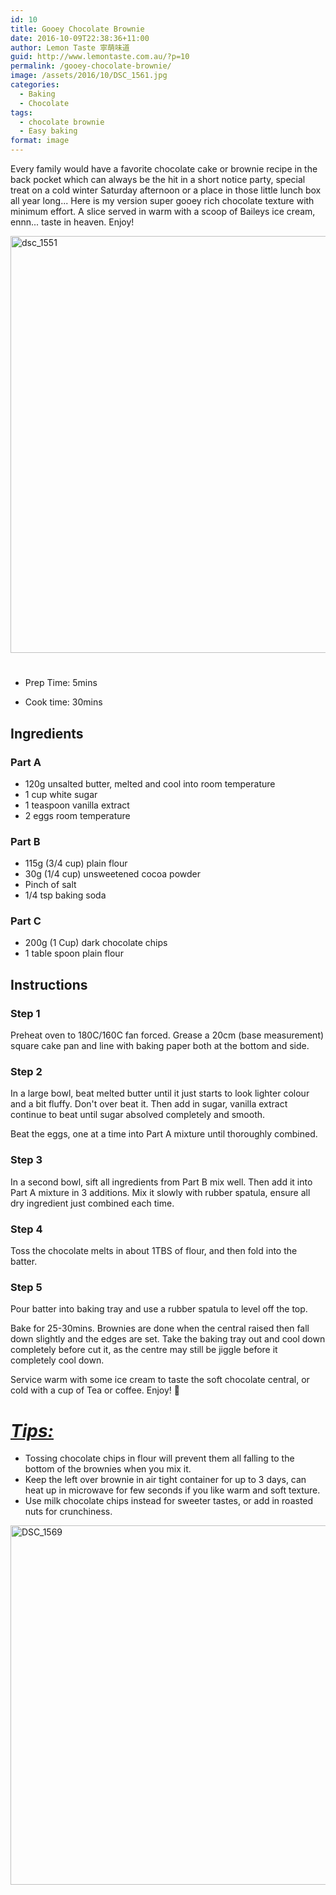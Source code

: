 ```yaml
---
id: 10
title: Gooey Chocolate Brownie
date: 2016-10-09T22:38:36+11:00
author: Lemon Taste 寧萌味道
guid: http://www.lemontaste.com.au/?p=10
permalink: /gooey-chocolate-brownie/
image: /assets/2016/10/DSC_1561.jpg
categories:
  - Baking
  - Chocolate
tags:
  - chocolate brownie
  - Easy baking
format: image
---
```

<p style="text-align: left;">
  Every family would have a favorite chocolate cake or brownie recipe in the back pocket which can always be the hit in a short notice party, special treat on a cold winter Saturday afternoon or a place in those little lunch box all year long... Here is my version super gooey rich chocolate texture with minimum effort. A slice served in warm with a scoop of Baileys ice cream, ennn... taste in heaven. Enjoy!
</p>

<img loading="lazy" class="aligncenter wp-image-16 size-large" src="http://www.lemontaste.com.au/assets/2016/10/DSC_1551-1024x683.jpg" alt="dsc_1551" width="1000" height="667" srcset="http://www.lemontaste.com.au/assets/2016/10/DSC_1551-1024x683.jpg 1024w, http://www.lemontaste.com.au/assets/2016/10/DSC_1551-300x200.jpg 300w, http://www.lemontaste.com.au/assets/2016/10/DSC_1551-768x512.jpg 768w, http://www.lemontaste.com.au/assets/2016/10/DSC_1551-960x640.jpg 960w, http://www.lemontaste.com.au/assets/2016/10/DSC_1551-450x300.jpg 450w" sizes="(max-width: 1000px) 100vw, 1000px" /> 

# <!--more-->

* Prep Time: 5mins

* Cook time: 30mins

## Ingredients

### Part A

* 120g unsalted butter, melted and cool into room temperature
* 1 cup white sugar
* 1 teaspoon vanilla extract
* 2 eggs room temperature

### Part B

* 115g (3/4 cup) plain flour
* 30g (1/4 cup) unsweetened cocoa powder
* Pinch of salt
* 1/4 tsp baking soda

### Part C

* 200g (1 Cup) dark chocolate chips
* 1 table spoon plain flour

## Instructions

### Step 1

Preheat oven to 180C/160C fan forced. Grease a 20cm (base measurement) square cake pan and line with baking paper both at the bottom and side.

### Step 2

In a large bowl, beat melted butter until it just starts to look lighter colour and a bit fluffy. Don't over beat it. Then add in sugar, vanilla extract continue to beat until sugar absolved completely and smooth.

Beat the eggs, one at a time into Part A mixture until thoroughly combined.

### Step 3

In a second bowl, sift all ingredients from Part B mix well. Then add it into Part A mixture in 3 additions. Mix it slowly with rubber spatula, ensure all dry ingredient just combined each time.

### Step 4

Toss the chocolate melts in about 1TBS of flour, and then fold into the batter.

### Step 5

Pour batter into baking tray and use a rubber spatula to level off the top.

Bake for 25-30mins. Brownies are done when the central raised then fall down slightly and the edges are set. Take the baking tray out and cool down completely before cut it, as the centre may still be jiggle before it completely cool down.

Service warm with some ice cream to taste the soft chocolate central, or cold with a cup of Tea or coffee. Enjoy! 🙂

# _<span style="text-decoration: underline;">Tips:</span>_

* Tossing chocolate chips in flour will prevent them all falling to the bottom of the brownies when you mix it.
* Keep the left over brownie in air tight container for up to 3 days, can heat up in microwave for few seconds if you like warm and soft texture.
* Use milk chocolate chips instead for sweeter tastes, or add in roasted nuts for crunchiness.

[<img loading="lazy" style="background-image: none; padding-top: 0px; padding-left: 0px; display: inline; padding-right: 0px; border: 0px;" title="DSC_1569" src="http://www.lemontaste.com.au/assets/2016/10/DSC_1569_thumb.jpg" alt="DSC_1569" width="861" height="575" border="0" />](http://www.lemontaste.com.au/assets/2016/10/DSC_1569.jpg)